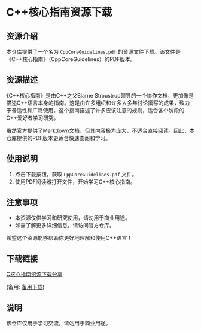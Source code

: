 # C++核心指南资源下载

## 资源介绍

本仓库提供了一个名为 `CppCoreGuidelines.pdf` 的资源文件下载。该文件是《C++核心指南》（CppCoreGuidelines）的PDF版本。

## 资源描述

《C++核心指南》是由C++之父Bjarne Stroustrup领导的一个协作文档，更加像是描述C++语言本身的指南。这是由许多组织和许多人多年讨论撰写的成果，致力于普适性和广泛使用。这个指南描述了许多应该注意的规则，适合各个阶段的C++爱好者学习研究。

虽然官方提供了Markdown文档，但其内容极为庞大，不适合直接阅读。因此，本仓库提供的PDF版本更适合快速查阅和学习。

## 使用说明

1. 点击下载按钮，获取 `CppCoreGuidelines.pdf` 文件。
2. 使用PDF阅读器打开文件，开始学习C++核心指南。

## 注意事项

- 本资源仅供学习和研究使用，请勿用于商业用途。
- 如需了解更多详细信息，请访问官方仓库。

希望这个资源能够帮助你更好地理解和使用C++语言！

## 下载链接
[C核心指南资源下载分享](https://pan.quark.cn/s/a57448d668b0) 

(备用: [备用下载](https://pan.baidu.com/s/10Mbf_3vm9HxiDTIvabAp6w?pwd=1234))

## 说明

该仓库仅用于学习交流，请勿用于商业用途。
